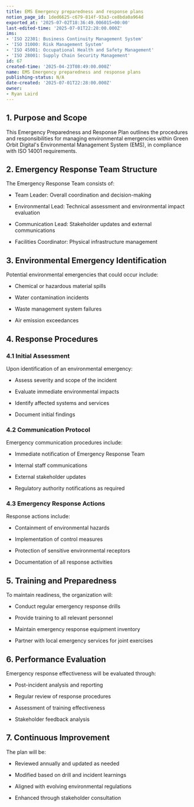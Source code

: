 ```yaml
---
title: EMS Emergency preparedness and response plans
notion_page_id: 1ded6625-c679-814f-93a3-ce8bda0a964d
exported_at: '2025-07-02T18:36:49.006015+00:00'
last-edited-time: '2025-07-01T22:28:00.000Z'
ims:
- 'ISO 22301: Business Continuity Management System'
- 'ISO 31000: Risk Management System'
- 'ISO 45001: Occupational Health and Safety Management'
- 'ISO 28001: Supply Chain Security Management'
id: 67
created-time: '2025-04-23T08:49:00.000Z'
name: EMS Emergency preparedness and response plans
publishing-status: N/A
date-created: '2025-07-01T22:28:00.000Z'
owner:
- Ryan Laird
---
```


<!-- Unsupported block type: table_of_contents -->

## 1. Purpose and Scope

This Emergency Preparedness and Response Plan outlines the procedures and responsibilities for managing environmental emergencies within Green Orbit Digital's Environmental Management System (EMS), in compliance with ISO 14001 requirements.

## 2. Emergency Response Team Structure

The Emergency Response Team consists of:

- Team Leader: Overall coordination and decision-making

- Environmental Lead: Technical assessment and environmental impact evaluation

- Communication Lead: Stakeholder updates and external communications

- Facilities Coordinator: Physical infrastructure management

## 3. Environmental Emergency Identification

Potential environmental emergencies that could occur include:

- Chemical or hazardous material spills

- Water contamination incidents

- Waste management system failures

- Air emission exceedances

## 4. Response Procedures

### 4.1 Initial Assessment

Upon identification of an environmental emergency:

- Assess severity and scope of the incident

- Evaluate immediate environmental impacts

- Identify affected systems and services

- Document initial findings

### 4.2 Communication Protocol

Emergency communication procedures include:

- Immediate notification of Emergency Response Team

- Internal staff communications

- External stakeholder updates

- Regulatory authority notifications as required

### 4.3 Emergency Response Actions

Response actions include:

- Containment of environmental hazards

- Implementation of control measures

- Protection of sensitive environmental receptors

- Documentation of all response activities

## 5. Training and Preparedness

To maintain readiness, the organization will:

- Conduct regular emergency response drills

- Provide training to all relevant personnel

- Maintain emergency response equipment inventory

- Partner with local emergency services for joint exercises

## 6. Performance Evaluation

Emergency response effectiveness will be evaluated through:

- Post-incident analysis and reporting

- Regular review of response procedures

- Assessment of training effectiveness

- Stakeholder feedback analysis

## 7. Continuous Improvement

The plan will be:

- Reviewed annually and updated as needed

- Modified based on drill and incident learnings

- Aligned with evolving environmental regulations

- Enhanced through stakeholder consultation